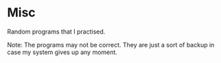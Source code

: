 Misc
====

Random programs that I practised.

Note: The programs may not be correct. They are just a sort of backup in case my system gives up any moment.
